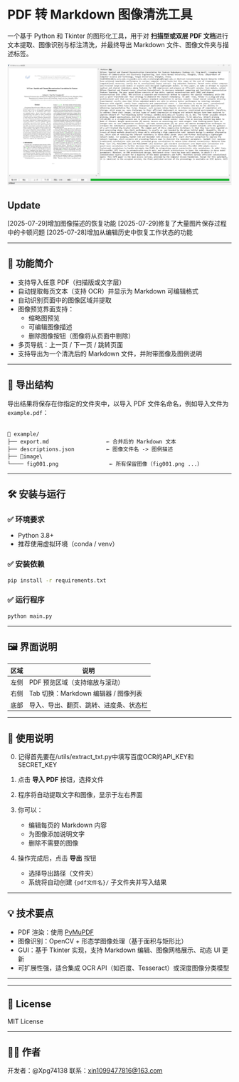 # PDF 转 Markdown 图像清洗工具

一个基于 Python 和 Tkinter 的图形化工具，用于对 **扫描型或双层 PDF 文档**进行文本提取、图像识别与标注清洗，并最终导出 Markdown 文件、图像文件夹与描述标签。

![alt text](image.png)


## Update
[2025-07-29]增加图像描述的恢复功能
[2025-07-29]修复了大量图片保存过程中的卡顿问题
[2025-07-28]增加从编辑历史中恢复工作状态的功能

---

## 🎯 功能简介

- 支持导入任意 PDF（扫描版或文字层）
- 自动提取每页文本（支持 OCR）并显示为 Markdown 可编辑格式
- 自动识别页面中的图像区域并提取
- 图像预览界面支持：
  - 缩略图预览
  - 可编辑图像描述
  - 删除图像按钮（图像将从页面中剔除）
- 多页导航：上一页 / 下一页 / 跳转页面
- 支持导出为一个清洗后的 Markdown 文件，并附带图像及图例说明

---

## 📁 导出结构

导出结果将保存在你指定的文件夹中，以导入 PDF 文件名命名，例如导入文件为 `example.pdf`：

```

📁 example/
├── export.md                  ← 合并后的 Markdown 文本
├── descriptions.json          ← 图像文件名 -> 图例描述
├── 📁image\
└──── fig001.png                ← 所有保留图像（fig001.png ...）

````

---

## 🛠 安装与运行

### ✅ 环境要求

- Python 3.8+
- 推荐使用虚拟环境（conda / venv）

### ✅ 安装依赖

```bash
pip install -r requirements.txt
````

### ✅ 运行程序

```bash
python main.py
```

---

## 🖼️ 界面说明

| 区域 | 说明                         |
| -- | -------------------------- |
| 左侧 | PDF 预览区域（支持缩放与滚动）          |
| 右侧 | Tab 切换：Markdown 编辑器 / 图像列表 |
| 底部 | 导入、导出、翻页、跳转、进度条、状态栏        |

---

## 📝 使用说明
0. 记得首先要在/utils/extract_txt.py中填写百度OCR的API_KEY和SECRET_KEY 
1. 点击 **导入 PDF** 按钮，选择文件
2. 程序将自动提取文字和图像，显示于左右界面
3. 你可以：

   * 编辑每页的 Markdown 内容
   * 为图像添加说明文字
   * 删除不需要的图像
4. 操作完成后，点击 **导出** 按钮

   * 选择导出路径（文件夹）
   * 系统将自动创建 `{pdf文件名}/` 子文件夹并写入结果

---

## 💡 技术要点

* PDF 渲染：使用 [PyMuPDF](https://pymupdf.readthedocs.io/)
* 图像识别：OpenCV + 形态学图像处理（基于面积与矩形比）
* GUI：基于 Tkinter 实现，支持 Markdown 编辑、图像网格展示、动态 UI 更新
* 可扩展性强，适合集成 OCR API（如百度、Tesseract）或深度图像分类模型

---

---

## 📄 License

MIT License

---

## 🙋‍♂️ 作者

开发者：@Xpg74138
联系：xin1099477816@163.com


